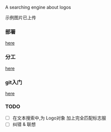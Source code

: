A searching engine about logos

示例图片已上传

### 部署
[here](docs/deployment.md)

### 分工
[here](docs/guideline.md)

### git入门
[here](docs/usage.md)

### TODO
- [ ] 在文本搜索中,为 Logo对象 加上完全匹配标志服
- [ ] 纠错 & 联想
